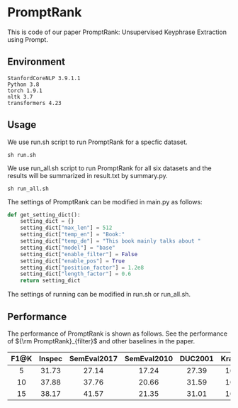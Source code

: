 # PromptRank

This is code of our paper PromptRank: Unsupervised Keyphrase Extraction using Prompt. 
<!-- The code is modified based on MDERank. Data is from OpenNMT-kpg-release and SIFRank. (Inspec, DUC2001, SemEval2017 are from SIFRank). -->

## Environment

```
StanfordCoreNLP 3.9.1.1
Python 3.8
torch 1.9.1
nltk 3.7
transformers 4.23
```

## Usage

We use run.sh script to run PromptRank for a specfic dataset.

```
sh run.sh
```

We use run_all.sh script to run PromptRank for all six datasets and the results will be summarized in result.txt by summary.py.

```
sh run_all.sh
```

The settings of PromptRank can be modified in main.py as follows:

```python
def get_setting_dict():
    setting_dict = {}
    setting_dict["max_len"] = 512
    setting_dict["temp_en"] = "Book:"
    setting_dict["temp_de"] = "This book mainly talks about "
    setting_dict["model"] = "base"
    setting_dict["enable_filter"] = False
    setting_dict["enable_pos"] = True
    setting_dict["position_factor"] = 1.2e8
    setting_dict["length_factor"] = 0.6
    return setting_dict
```

The settings of running can be modified in run.sh or run_all.sh.

## Performance

The performance of PromptRank is shown as follows. See the performance of ${\rm PromptRank}_{filter}$ and other baselines in the paper.

| F1@K | Inspec | SemEval2017 | SemEval2010 | DUC2001 | Krapivin | NUS   | AVG   |
| :--: | :----: | :---------: | :---------: | :-----: | :------: | :---: | :---: |
| 5    | 31.73  | 27.14       | 17.24       | 27.39   | 16.11    | 17.24 | 22.81 |
| 10   | 37.88  | 37.76       | 20.66       | 31.59   | 16.71    | 20.13 | 27.46 |
| 15   | 38.17  | 41.57       | 21.35       | 31.01   | 16.02    | 20.12 | 28.04 |


